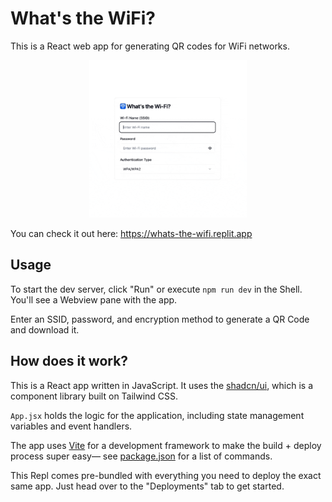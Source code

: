 # What's the WiFi?

This is a React web app for generating QR codes for WiFi networks. 

<div align="center" >
  <img src="public/whats-the-wifi-sq.gif" width=50%/>
</div>

You can check it out here: https://whats-the-wifi.replit.app

## Usage

To start the dev server, click "Run" or execute `npm run dev` in the Shell. You'll see a Webview pane with the app.

Enter an SSID, password, and encryption method to generate a QR Code and download it.

## How does it work?

This is a React app written in JavaScript. It uses the [shadcn/ui](ui.shadcn.com), which is a component library built on Tailwind CSS.

`App.jsx` holds the logic for the application, including state management variables and event handlers. 

The app uses [Vite](https://vitejs.dev/) for a development framework to make the build + deploy process super easy— see [package.json](package.json) for a list of commands. 

This Repl comes pre-bundled with everything you need to deploy the exact same app. Just head over to the "Deployments" tab to get started. 

